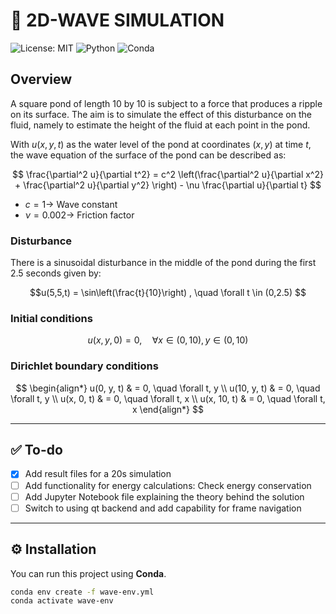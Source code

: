 # 🌊 2D-WAVE SIMULATION

![License: MIT](https://img.shields.io/badge/License-MIT-yellow.svg) ![Python](https://img.shields.io/badge/python-3.13-blue.svg) ![Conda](https://img.shields.io/badge/conda-ready-brightgreen.svg)

## Overview

A square pond of length 10 by 10 is subject to a force that produces a ripple on its surface. The aim is to simulate the effect of this disturbance on the fluid, namely to estimate the height of the fluid at each point in the pond.

With $u(x, y, t)$ as the water level of the pond at coordinates $(x, y)$ at time $t$, the wave equation of the surface of the pond can be described as:

$$
\frac{\partial^2 u}{\partial t^2} = c^2 \left(\frac{\partial^2 u}{\partial x^2} +
\frac{\partial^2 u}{\partial y^2} \right) - \nu \frac{\partial u}{\partial t}
$$

- $c = 1 \rightarrow$ Wave constant
- $\nu = 0.002 \rightarrow$ Friction factor

### Disturbance

There is a sinusoidal disturbance in the middle of the pond during the first 2.5 seconds given by:

$$u(5,5,t) = \sin\left(\frac{t}{10}\right) , \quad \forall t \in (0,2.5) $$

### Initial conditions

$$u(x, y, 0) = 0, \quad \forall x \in (0, 10), y \in (0, 10)$$

### Dirichlet boundary conditions

$$
\begin{align*}
    u(0, y, t) &  = 0, \quad \forall t, y \\
    u(10, y, t) & = 0, \quad \forall t, y \\
    u(x, 0, t) &  = 0, \quad \forall t, x \\
    u(x, 10, t) & = 0, \quad \forall t, x
\end{align*}
$$

---

## ✅ To-do

- [x] Add result files for a 20s simulation
- [ ] Add functionality for energy calculations: Check energy conservation
- [ ] Add Jupyter Notebook file explaining the theory behind the solution
- [ ] Switch to using qt backend and add capability for frame navigation

---

## ⚙️ Installation

You can run this project using **Conda**.

```bash
conda env create -f wave-env.yml
conda activate wave-env
```